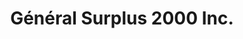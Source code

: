 ---
title: "Général Surplus 2000 Inc."
url: /shawinigan/general-surplus-2000-inc/
shop: Werkzeuge
---